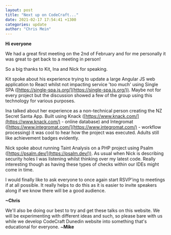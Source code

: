 ```yaml
---
layout: post
title: "Next up on CodeCraft..."
date: 2021-02-17 17:54:41 +1300
categories: update
author: "Chris Mein"
---
```


**Hi everyone**

We had a great first meeting on the 2nd of February and for me personally it was great to get back to a meeting in person!

So a big thanks to Kit, Ina and Nick for speaking.

Kit spoke about his experience trying to update a large Angular JS web application to React whilst not impacting service 'too much' using Single SPA ([https://single-spa.js.org/](https://single-spa.js.org/)). Maybe not for every project but the discussion showed a few of the group using this technology for various purposes.

Ina talked about her experience as a non-technical person creating the NZ Secret Santa App. Built using Knack ([https://www.knack.com/](https://www.knack.com/) - online database) and Integromat ([https://www.integromat.com/](https://www.integromat.com/) - workflow processing) it was cool to hear how the project was executed. Adults still like achievement badges evidently.

Nick spoke about running Taint Analysis on a PHP project using Psalm ([https://psalm.dev/](https://psalm.dev/)). As usual when Nick is describing security holes I was listening whilst thinking over my latest code. Really interesting though as having these types of checks within our IDEs might come in time.

I would finally like to ask everyone to once again start RSVP'ing to meetings if at all possible. It really helps to do this as it is easier to invite speakers along if we know there will be a good audience.

**~Chris**

We'll also be doing our best to try and get these talks on this website. We will be experimenting with different ideas and such, so please bare with us while we develop CodeCraft Dunedin website into something that's educational for everyone. ~**Mike**
